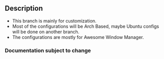 ## Description

- This branch is mainly for customization.
- Most of the configurations will be Arch Based, maybe Ubuntu configs will be done on another branch.
- The configurations are mostly for Awesome Window Manager.

### Documentation subject to change
